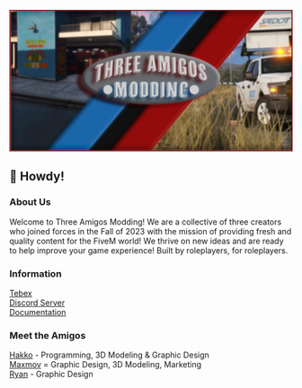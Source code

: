 ![](https://raw.githubusercontent.com/ThreeAmigosModding/ThreeAmigosModding/main/img/tam_banner.png)

## 👋 Howdy!

### About Us

Welcome to Three Amigos Modding! We are a collective of three creators who joined forces in the Fall of 2023 with the mission of providing fresh and quality content for the FiveM world!  We thrive on new ideas and are ready to help improve your game experience! Built by roleplayers, for roleplayers.

### Information
[Tebex](https://threeamigos.shop)\
[Discord Server](https://discord.gg/YzC4Du7WYm)\
[Documentation](https://docs.threeamigos.shop)

### Meet the Amigos

[Hakko](https://github.com/hakkodevelopment) - Programming, 3D Modeling & Graphic Design\
[Maxmov](https://youtube.com/maxmov) = Graphic Design, 3D Modeling, Marketing\
[Ryan](https://discord.com/users/404062280456863745) - Graphic Design

